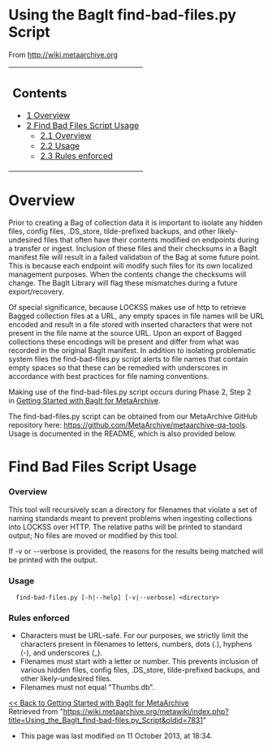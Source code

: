 Using the BagIt find-bad-files.py Script
========================================

  
From <http://wiki.metaarchive.org>



<table class="confluenceTable">
 <tbody>
  <tr>
   <td>
    <h2 id="UsingtheBagItfindbadfiles.pyScript-Contents">
     Contents
    </h2>
    <ul>
     <li>
      <a href="https://wiki.metaarchive.org/metawiki/index.php?title=Using_the_BagIt_find-bad-files.py_Script&amp;printable=yes#Overview" rel="nofollow" style="text-decoration: underline;">
       <span>
        1
       </span>
       <span>
       </span>
       <span>
        Overview
       </span>
      </a>
     </li>
     <li>
      <a href="https://wiki.metaarchive.org/metawiki/index.php?title=Using_the_BagIt_find-bad-files.py_Script&amp;printable=yes#Find_Bad_Files_Script_Usage" rel="nofollow" style="text-decoration: underline;">
       <span>
        2
       </span>
       <span>
       </span>
       <span>
        Find Bad Files Script Usage
       </span>
      </a>
      <ul>
       <li>
        <a href="https://wiki.metaarchive.org/metawiki/index.php?title=Using_the_BagIt_find-bad-files.py_Script&amp;printable=yes#Overview_2" rel="nofollow" style="text-decoration: underline;">
         <span>
          2.1
         </span>
         <span>
         </span>
         <span>
          Overview
         </span>
        </a>
       </li>
       <li>
        <a href="https://wiki.metaarchive.org/metawiki/index.php?title=Using_the_BagIt_find-bad-files.py_Script&amp;printable=yes#Usage" rel="nofollow" style="text-decoration: underline;">
         <span>
          2.2
         </span>
         <span>
         </span>
         <span>
          Usage
         </span>
        </a>
       </li>
       <li>
        <a href="https://wiki.metaarchive.org/metawiki/index.php?title=Using_the_BagIt_find-bad-files.py_Script&amp;printable=yes#Rules_enforced" rel="nofollow" style="text-decoration: underline;">
         <span>
          2.3
         </span>
         <span>
         </span>
         <span>
          Rules enforced
         </span>
        </a>
       </li>
      </ul>
     </li>
    </ul>
   </td>
  </tr>
 </tbody>
</table>


Overview
========

Prior to creating a Bag of collection data it is important to isolate any hidden files, config files, .DS\_store, tilde-prefixed backups, and other likely-undesired files that often have their contents modified on endpoints during a transfer or ingest. Inclusion of these files and their checksums in a BagIt manifest file will result in a failed validation of the Bag at some future point. This is because each endpoint will modify such files for its own localized management purposes. When the contents change the checksums will change. The BagIt Library will flag these mismatches during a future export/recovery.

Of special significance, because LOCKSS makes use of http to retrieve Bagged collection files at a URL, any empty spaces in file names will be URL encoded and result in a file stored with inserted characters that were not present in the file name at the source URL. Upon an export of Bagged collections these encodings will be present and differ from what was recorded in the original BagIt manifest. In addition to isolating problematic system files the find-bad-files.py script alerts to file names that contain empty spaces so that these can be remedied with underscores in accordance with best practices for file naming conventions.

Making use of the find-bad-files.py script occurs during Phase 2, Step 2 in [Getting Started with BagIt for MetaArchive](https://wiki.metaarchive.org/metawiki/index.php/Getting_Started_with_BagIt_for_MetaArchive "Getting Started with BagIt for MetaArchive").

The find-bad-files.py script can be obtained from our MetaArchive GitHub repository here: <https://github.com/MetaArchive/metaarchive-qa-tools>. Usage is documented in the README, which is also provided below.

Find Bad Files Script Usage
===========================

### Overview

This tool will recursively scan a directory for filenames that violate a set of naming standards meant to prevent problems when ingesting collections into LOCKSS over HTTP. The relative paths will be printed to standard output; No files are moved or modified by this tool.

If -v or --verbose is provided, the reasons for the results being matched will be printed with the output.

### Usage


```
  find-bad-files.py [-h|--help] [-v|--verbose] <directory>

```
### Rules enforced

* Characters must be URL-safe. For our purposes, we strictly limit the characters present in filenames to letters, numbers, dots (.), hyphens (-), and underscores (\_).
* Filenames must start with a letter or number. This prevents inclusion of various hidden files, config files, .DS\_store, tilde-prefixed backups, and other likely-undesired files.
* Filenames must not equal "Thumbs.db".

  
[<< Back to Getting Started with BagIt for MetaArchive](https://wiki.metaarchive.org/metawiki/index.php/Getting_Started_with_BagIt_for_MetaArchive#Phase_2:_Obtaining_.26_Using_BagIt_Tools_for_MetaArchive "Getting Started with BagIt for MetaArchive")  
Retrieved from "<https://wiki.metaarchive.org/metawiki/index.php?title=Using_the_BagIt_find-bad-files.py_Script&oldid=7831>"

* This page was last modified on 11 October 2013, at 18:34.
